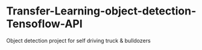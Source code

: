 # Transfer-Learning-object-detection-Tensoflow-API
Object detection project for self driving truck &amp; bulldozers
